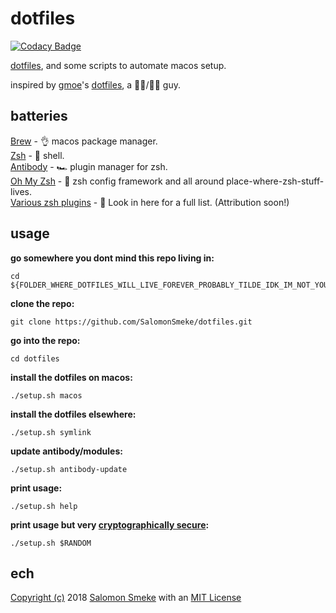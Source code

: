 # dotfiles

[![Codacy Badge](https://api.codacy.com/project/badge/Grade/f0ffa83475c64736a9c9eb7ab420233e)](https://www.codacy.com/app/ssmeke/dotfiles?utm_source=github.com&amp;utm_medium=referral&amp;utm_content=SalomonSmeke/dotfiles&amp;utm_campaign=Badge_Grade)

[dotfiles](https://askubuntu.com/questions/94780/what-are-dot-files), and some scripts to automate macos setup.

inspired by [gmoe](https://github.com/gmoe)'s [dotfiles](https://github.com/gmoe/dotfiles), a 🍯🐝/🍯🐝 guy.

## batteries

[Brew](https://brew.sh) - 👌 macos package manager.  
[Zsh](http://www.zsh.org) - 💪 shell.  
[Antibody](https://getantibody.github.io) - 🏎️ plugin manager for zsh.  
[Oh My Zsh](https://ohmyz.sh) - 🙏 zsh config framework and all around place-where-zsh-stuff-lives.  
[Various zsh plugins](https://github.com/SalomonSmeke/dotfiles/blob/master/.zsh_antibody_plugins.txt) - 📖 Look in here for a full list. (Attribution soon!)

## usage

**go somewhere you dont mind this repo living in:**  
```shell
cd ${FOLDER_WHERE_DOTFILES_WILL_LIVE_FOREVER_PROBABLY_TILDE_IDK_IM_NOT_YOUR_BOSS}
```  

**clone the repo:**  
```shell
git clone https://github.com/SalomonSmeke/dotfiles.git
```

**go into the repo:**  
```shell
cd dotfiles
```  

**install the dotfiles on macos:**  
```shell
./setup.sh macos
```  

**install the dotfiles elsewhere:**  
```shell
./setup.sh symlink
```

**update antibody/modules:**  
```shell
./setup.sh antibody-update
```  

**print usage:**  
```shell
./setup.sh help
```

**print usage but very [cryptographically secure](https://www.youtube.com/watch?v=KEkrWRHCDQU):**  
```shell
./setup.sh $RANDOM
```  

## ech

[Copyright (c)](https://github.com/SalomonSmeke/dotfiles/blob/master/LICENSE) 2018 [Salomon Smeke](https://ssmeke.io) with an [MIT License](https://github.com/SalomonSmeke/dotfiles/blob/master/LICENSE)
